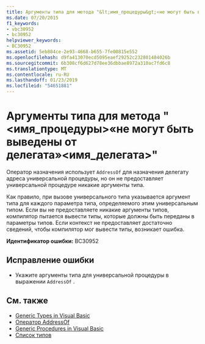 ```yaml
---
title: Аргументы типа для метода "&lt;имя_процедуры&gt;«не могут быть выведены от делегата»&lt;имя_делегата&gt;"
ms.date: 07/20/2015
f1_keywords:
- vbc30952
- bc30952
helpviewer_keywords:
- BC30952
ms.assetid: 5eb804ce-2e93-4668-b655-7fe00815e552
ms.openlocfilehash: d9fa413070ecd5095eaef29252c232801484026b
ms.sourcegitcommit: 6b308cf6d627d78ee36dbbae8972a310ac7fd6c8
ms.translationtype: MT
ms.contentlocale: ru-RU
ms.lasthandoff: 01/23/2019
ms.locfileid: "54651881"
---
```

# <a name="type-arguments-for-method-ltprocedurenamegt-could-not-be-inferred-from-the-delegate-ltdelegatenamegt"></a>Аргументы типа для метода "&lt;имя_процедуры&gt;«не могут быть выведены от делегата»&lt;имя_делегата&gt;"
Оператор назначения использует `AddressOf` для назначения делегату адреса универсальной процедуры, но он не предоставляет универсальной процедуре никакие аргументы типа.  
  
 Как правило, при вызове универсального типа указывается аргумент типа для каждого параметра типа, определяемого этим универсальным типом. Если вы не предоставляете никакие аргументы типов, компилятор пытается вывести типы, которые должны быть переданы в параметры типов. Если контекст не предоставляет достаточно сведений, чтобы компилятор мог вывести типы, возникает ошибка.  
  
 **Идентификатор ошибки:** BC30952  
  
## <a name="to-correct-this-error"></a>Исправление ошибки  
  
-   Укажите аргументы типа для универсальной процедуры в выражении `AddressOf` .  
  
## <a name="see-also"></a>См. также
- [Generic Types in Visual Basic](../../visual-basic/programming-guide/language-features/data-types/generic-types.md)
- [Оператор AddressOf](../../visual-basic/language-reference/operators/addressof-operator.md)
- [Generic Procedures in Visual Basic](../../visual-basic/programming-guide/language-features/data-types/generic-procedures.md)
- [Список типов](../../visual-basic/language-reference/statements/type-list.md)
